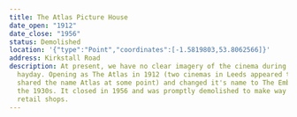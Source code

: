 ```yaml
---
title: The Atlas Picture House
date_open: "1912"
date_close: "1956"
status: Demolished
location: '{"type":"Point","coordinates":[-1.5819803,53.8062566]}'
address: Kirkstall Road
description: At present, we have no clear imagery of the cinema during it's
  hayday. Opening as The Atlas in 1912 (two cinemas in Leeds appeared to have
  shared the name Atlas at some point) and changed it's name to The Embassay in
  the 1930s. It closed in 1956 and was promptly demolished to make way for
  retail shops.
---
```


